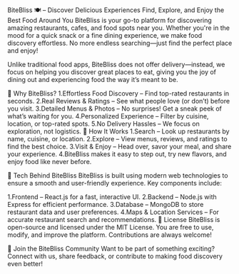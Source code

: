 BiteBliss 🍽️ – Discover Delicious Experiences
Find, Explore, and Enjoy the Best Food Around You
BiteBliss is your go-to platform for discovering amazing restaurants, cafes, and food spots near you. Whether you're in the mood for a quick snack or a fine dining experience, we make food discovery effortless. No more endless searching—just find the perfect place and enjoy!

Unlike traditional food apps, BiteBliss does not offer delivery—instead, we focus on helping you discover great places to eat, giving you the joy of dining out and experiencing food the way it’s meant to be.

🌟 Why BiteBliss?
1.Effortless Food Discovery – Find top-rated restaurants in seconds.
2.Real Reviews & Ratings – See what people love (or don’t) before you visit.
3.Detailed Menus & Photos – No surprises! Get a sneak peek of what’s waiting for you.
4.Personalized Experience – Filter by cuisine, location, or top-rated spots.
5.No Delivery Hassles – We focus on exploration, not logistics.
🚀 How It Works
1.Search – Look up restaurants by name, cuisine, or location.
2.Explore – View menus, reviews, and ratings to find the best choice.
3.Visit & Enjoy – Head over, savor your meal, and share your experience.
4.BiteBliss makes it easy to step out, try new flavors, and enjoy food like never before.

🔧 Tech Behind BiteBliss
BiteBliss is built using modern web technologies to ensure a smooth and user-friendly experience. Key components include:

1.Frontend – React.js for a fast, interactive UI.
2.Backend – Node.js with Express for efficient performance.
3.Database – MongoDB to store restaurant data and user preferences.
4.Maps & Location Services – For accurate restaurant search and recommendations.
📜 License
BiteBliss is open-source and licensed under the MIT License. You are free to use, modify, and improve the platform. Contributions are always welcome!

👥 Join the BiteBliss Community
Want to be part of something exciting? Connect with us, share feedback, or contribute to making food discovery even better!
